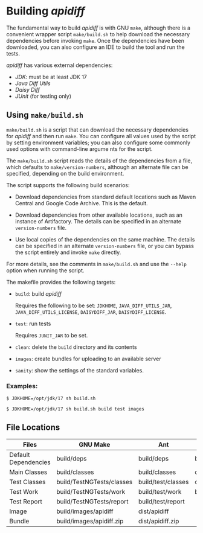 # Building _apidiff_

The fundamental way to build _apidiff_ is with GNU `make`, although there is
a convenient wrapper script `make/build.sh` to help download the necessary
dependencies before invoking `make`. Once the dependencies have been downloaded,
you can also configure an IDE to build the tool and run the tests.

_apidiff_ has various external dependencies:

* _JDK_: must be at least JDK 17
* _Java Diff Utils_
* _Daisy Diff_
* _JUnit_ (for testing only)

## Using `make/build.sh`

`make/build.sh` is a script that can download the necessary dependencies
for _apidiff_ and then run `make`.  You can configure all values used
by the script by setting environment variables; you can also configure
some commonly used options with command-line argume nts for the script.

The `make/build.sh` script reads the details of the dependencies from
a file, which defaults to `make/version-numbers`, although an alternate
file can be specified, depending on the build environment.

The script supports the following build scenarios:

* Download dependencies from standard default locations such as Maven Central
  and Google Code Archive. This is the default.

* Download dependencies from other available locations, such as an instance of
  Artifactory. The details can be specified in an alternate `version-numbers`
  file.

* Use local copies of the dependencies on the same machine.
  The details can be specified in an alternate `version-numbers` file,
  or you can bypass the script entirely and invoke `make` directly.

For more details, see the comments in `make/build.sh` and use the `--help`
option when running the script.

The makefile provides the following targets:

* `build`: build _apidiff_

   Requires the following to be set:
   `JDKHOME`, `JAVA_DIFF_UTILS_JAR`, `JAVA_DIFF_UTILS_LICENSE`, `DAISYDIFF_JAR`, `DAISYDIFF_LICENSE`.

* `test`: run tests

    Requires `JUNIT_JAR` to be set.

* `clean`: delete the `build` directory and its contents

* `images`: create bundles for uploading to an available server

* `sanity`: show the settings of the standard variables.

### Examples:

    $ JDKHOME=/opt/jdk/17 sh build.sh

    $ JDKHOME=/opt/jdk/17 sh build.sh build test images



## File Locations

| Files                | GNU Make                          | Ant                                     | IntelliJ          |
|----------------------|-----------------------------------|-----------------------------------------|-------------------|
| Default Dependencies | build/deps                        | build/deps                              | build/deps        |
| Main Classes         | build/classes                     | build/classes                           | out/production    |
| Test Classes         | build/TestNGTests/classes         | build/test/classes                      | out/test          |
| Test Work            | build/TestNGTests/work            | build/test/work                         | build/test/work   |
| Test Report          | build/TestNGTests/report          | build/test/report                       |                   |
| Image                | build/images/apidiff              | dist/apidiff                            |                   |
| Bundle               | build/images/apidiff.zip          | dist/apidiff.zip                        |                   |
